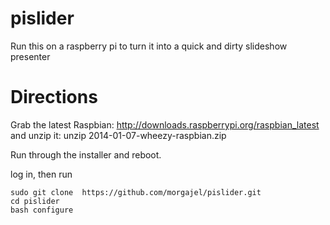 pislider
========

Run this on a raspberry pi to turn it into a quick and dirty slideshow presenter 

# Directions
Grab the latest Raspbian: http://downloads.raspberrypi.org/raspbian_latest and unzip it:
    unzip 2014-01-07-wheezy-raspbian.zip


Run through the installer and reboot.

log in, then run

    sudo git clone  https://github.com/morgajel/pislider.git
    cd pislider
    bash configure
